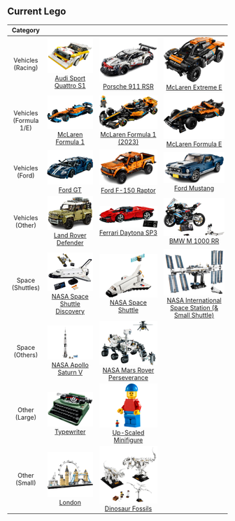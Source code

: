 ## Current Lego

|        Category        |                                                                                                                                                              |                                                                                                                                                              |                                                                                                                                                                              |
| :--------------------: | :----------------------------------------------------------------------------------------------------------------------------------------------------------: | :----------------------------------------------------------------------------------------------------------------------------------------------------------: | :--------------------------------------------------------------------------------------------------------------------------------------------------------------------------: |
|   Vehicles (Racing)    |          ![Audi Sport Quattro S1](lego/audisport.png) [Audi Sport Quattro S1](https://www.lego.com/en-gb/product/1985-audi-sport-quattro-s1-76897)           |                       ![Porsche 911 RSR](lego/porsche.png) [Porsche 911 RSR](https://www.lego.com/en-gb/product/porsche-911-rsr-42096)                       |                    ![McLaren Extreme E](lego/extremee.png) [McLaren Extreme E](https://www.lego.com/en-gb/product/neom-mclaren-extreme-e-race-car-42166)                     |
| Vehicles (Formula 1/E) |                  ![McLaren Formula 1](lego/f1.png) [McLaren Formula 1](https://www.lego.com/en-gb/product/mclaren-formula-1-race-car-42141)                  |      ![McLaren Formula 1 (2023)](lego/f12023.png) [McLaren Formula 1 (2023)](https://www.lego.com/en-gb/product/2023-mclaren-formula-1-race-car-76919)       |                       ![McLaren Formula E](lego/fe.png) [McLaren Formula E](https://www.lego.com/en-gb/product/neom-mclaren-formula-e-race-car-42169)                        |
|    Vehicles (Ford)     |                                 ![Ford GT](lego/fordgt.png) [Ford GT](https://www.lego.com/en-gb/product/2022-ford-gt-42154)                                 |                    ![Ford F-150 Raptor](lego/raptor.png) [Ford F-150 Raptor](https://www.lego.com/en-gb/product/ford-f-150-raptor-42126)                     |                                   ![Ford Mustang](lego/mustang.png) [Ford Mustang](https://www.lego.com/en-gb/product/ford-mustang-10265)                                    |
|    Vehicles (Other)    |                ![Land Rover Defender](lego/defender.png) [Land Rover Defender](https://www.lego.com/en-gb/product/land-rover-defender-42110)                 |                        ![image](lego/ferrari.png) [Ferrari Daytona SP3](https://www.lego.com/en-gb/product/ferrari-daytona-sp3-42143)                        |                                  ![BMW M 1000 RR](lego/bmwbike.png) [BMW M 1000 RR](https://www.lego.com/en-gb/product/bmw-m-1000-rr-42130)                                  |
|    Space (Shuttles)    | ![NASA Space Shuttle Discovery](lego/spaceshuttle.png) [NASA Space Shuttle Discovery](https://www.lego.com/en-gb/product/nasa-space-shuttle-discovery-10283) |                ![NASA Space Shuttle](lego/smallspaceshuttle.png) [NASA Space Shuttle](https://www.lego.com/en-gb/product/space-shuttle-31134)                | ![NASA International Space Station](lego/iss.png) [NASA International Space Station (& Small Shuttle)](https://www.lego.com/en-gb/product/international-space-station-21321) |
|     Space (Others)     |             ![NASA Apollo Saturn V](lego/saturnv.png) [NASA Apollo Saturn V](https://www.lego.com/en-gb/product/lego-nasa-apollo-saturn-v-92176)             | ![NASA Mars Rover Perseverance](lego/perseverance.png) [NASA Mars Rover Perseverance](https://www.lego.com/en-gb/product/nasa-mars-rover-perseverance-42158) |
|     Other (Large)      |                             ![Typewriter](lego/typewriter.png) [Typewriter](https://www.lego.com/en-gb/product/typewriter-21327)                             |                ![Minifigure](lego/minifigure.png) [Up-Scaled Minifigure](https://www.lego.com/en-gb/product/up-scaled-lego-minifigure-40649)                 |                                                                                                                                                                              |
|     Other (Small)      |                                     ![London](lego/london.png) [London](https://www.lego.com/en-gb/product/london-21034)                                     |                     ![Dinosaur Fossils](lego/fossils.png) [Dinosaur Fossils](https://www.lego.com/en-gb/product/dinosaur-fossils-21320)                      |                                                                                                                                                                              |
